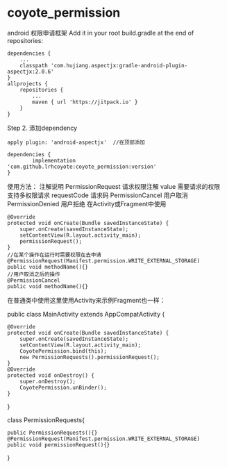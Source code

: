 # coyote_permission
android 权限申请框架
Add it in your root build.gradle at the end of repositories:

	dependencies {
		...
		classpath 'com.hujiang.aspectjx:gradle-android-plugin-aspectjx:2.0.6'
	}
	allprojects {
		repositories {
			...
			maven { url 'https://jitpack.io' }
		}
	}
Step 2. 添加dependency

	apply plugin: 'android-aspectjx'  //在顶部添加
	
	dependencies {
	        implementation 'com.github.lrhcoyote:coyote_permission:version'
	}

使用方法：
	注解说明
	PermissionRequest 请求权限注解 value 需要请求的权限支持多权限请求  requestCode 请求码
	PermissionCancel  用户取消  
	PermissionDenied  用户拒绝
在Activity或Fragment中使用

    @Override
    protected void onCreate(Bundle savedInstanceState) {
        super.onCreate(savedInstanceState);
        setContentView(R.layout.activity_main);
        permissionRequest();
    }
    //在某个操作在运行时需要权限在去申请
    @PermissionRequest(Manifest.permission.WRITE_EXTERNAL_STORAGE)
    public void methodName(){}
    //用户取消之后的操作
    @PermissionCancel
    public void methodName(){}
    
在普通类中使用这里使用Activity来示例Fragment也一样：

   public class MainActivity extends AppCompatActivity {
   
    @Override
    protected void onCreate(Bundle savedInstanceState) {
        super.onCreate(savedInstanceState);
        setContentView(R.layout.activity_main);
        CoyotePermission.bind(this);
        new PermissionRequests().permissionRequest();
    }
    @Override
    protected void onDestroy() {
        super.onDestroy();
        CoyotePermission.unBinder();
    }
    
 }


 class PermissionRequests{
 
    public PermissionRequests(){}
    @PermissionRequest(Manifest.permission.WRITE_EXTERNAL_STORAGE)
    public void permissionRequest(){}
    
 }
    
